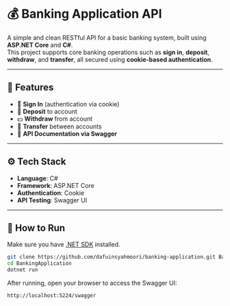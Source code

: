 # 💰 Banking Application API

A simple and clean RESTful API for a basic banking system, built using **ASP.NET Core** and **C#**.  
This project supports core banking operations such as **sign in**, **deposit**, **withdraw**, and **transfer**, all secured using **cookie-based authentication**.

---

## 🚀 Features

- 🔐 **Sign In** (authentication via cookie)
- 💸 **Deposit** to account
- 💵 **Withdraw** from account
- 🔁 **Transfer** between accounts
- 📄 **API Documentation via Swagger**

---

## ⚙️ Tech Stack

- **Language**: C#
- **Framework**: ASP.NET Core
- **Authentication**: Cookie
- **API Testing**: Swagger UI

---

## 🧪 How to Run

Make sure you have [.NET SDK](https://dotnet.microsoft.com/en-us/download) installed.

```bash
git clone https://github.com/dafuinsyahmoori/banking-application.git BankingApplication
cd BankingApplication
dotnet run
```

After running, open your browser to access the Swagger UI:

```bash
http://localhost:5224/swagger
